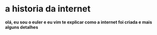 # a historia da internet
**olá, eu sou o euler e eu vim te explicar como a internet foi criada e mais alguns detalhes**

